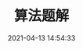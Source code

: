 ---
title: 算法题解
date: 2021-04-13 14:54:33
permalink: /algorithm/
pageComponent:
  name: Catalogue
  data:
    key: 03.算法题解
    imgUrl: /assets/common/logo.png
    description: 算法题解
sidebar: false
article: false
comment: false
editLink: false
---
